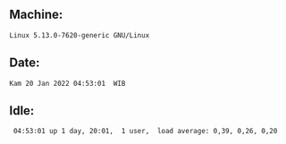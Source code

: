 ## Machine:
```
Linux 5.13.0-7620-generic GNU/Linux
```
## Date:
```
Kam 20 Jan 2022 04:53:01  WIB
```
## Idle:
```
 04:53:01 up 1 day, 20:01,  1 user,  load average: 0,39, 0,26, 0,20
```
